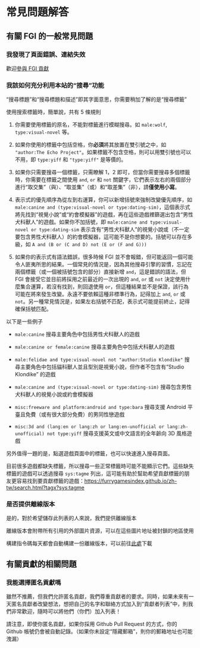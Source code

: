 # 常見問題解答

## 有關 FGI 的一般常見問題

### 我發現了頁面錯誤、連結失效

歡迎[參與 FGI 貢獻](https://github.com/FurryGamesIndex/games/blob/master/doc/Contribute.zh-tw.md)

### 我該如何充分利用本站的“搜尋”功能

<a id="search_help"></a>

“搜尋標題”和“搜尋標題和描述”即其字面意思，你需要稍加了解的是“搜尋標籤”

使用搜索標籤時，簡單說，共有 5 條規則

1. 你需要使用標籤的原名，不能對標籤進行模糊搜尋。如 `male:wolf`, `type:visual-novel` 等。

2. 如果你使用的標籤中包括空格，你**必須**將其放置在雙引號之中，如 `"author:The Echo Project"`。如果標籤不包含空格，則可以用雙引號也可以不用，即 `type:yiff` 和 `"type:yiff"` 是等價的。

3. 如果你只需要搜尋一個標籤，只需瞭解 1，2 即可，但當你需要搜尋多個標籤時，你需要在標籤之間使用 `and`, `or` 和 `not` 關鍵字，它們表示左右的兩個部分進行“取交集”（與）、“取並集”（或）和“取差集”（非），請**僅使用小寫**。

4. 表示式的優先順序為從左到右運算，你可以新增括號來強制改變優先順序，如 `male:canine and (type:visual-novel or type:dating-sim)`，這個表示式將先找到“視覺小說”或“約會模擬器”的遊戲，再在這些遊戲裡篩選出包含“男性犬科獸人”的遊戲。如果你不加括號，即 `male:canine and type:visual-novel or type:dating-sim` 表示含有“男性犬科獸人”的視覺小說或（不一定要包含男性犬科獸人）的約會模擬器，這可能不是你想要的。括號可以存在多級，如 `A and (B or (C and D) not (E or (F and G)))`

5. 如果你的表示式有語法錯誤，很多時候 FGI 並不會報錯，但可能返回一個可能令人匪夷所思的結果。一個常見的情況是，因為其他搜尋引擎的習慣，忘記在兩個標籤（或一個被括號包含的部分）直接新增 `and`，這是錯誤的語法，但 FGI 會接受它並目前將採用之前最近的一次出現的 `and`, `or` 或 `not` 決定使用什麼集合運算，若沒有找到，則回退使用 `or`，但這種結果並不是保證，該行為可能在將來發生改變。永遠不要依賴這種非標準行為，記得加上 `and`, `or` 或 `not`。另一種常見情況是，如果左右括號不匹配，表示式可能提前終止，記得確保括號匹配。

以下是一些例子

- `male:canine` 搜尋主要角色中包括男性犬科獸人的遊戲

- `male:canine or female:canine` 搜尋主要角色中包括犬科獸人的遊戲

- `male:felidae and type:visual-novel not "author:Studio Klondike"` 搜尋主要角色中包括貓科獸人並且型別是視覺小說，但作者不包含有“Studio Klondike” 的遊戲

- `male:canine and (type:visual-novel or type:dating-sim)` 搜尋包含男性犬科獸人的視覺小說或約會模擬器

- `misc:freeware and platform:android and type:bara` 搜尋支援 Android 平臺且免費（或有很大部分免費）的男同性戀遊戲

- `misc:3d and (lang:en or lang:zh or lang:en-unofficial or lang:zh-unofficial) not type:yiff` 搜尋支援英文或中文語言的全年齡向 3D 風格遊戲

另外值得一題的是，點選遊戲頁面中的標籤，也可以快速進入搜尋頁面。

目前很多遊戲都缺失標籤，所以搜尋一些正常標籤時可能不能顯示它們。這些缺失標籤的遊戲可以透過搜尋 `sys:tagme` 列出，這可能有助於幫助希望貢獻標籤的朋友更容易找到要貢獻標籤的遊戲：https://furrygamesindex.github.io/zh-tw/search.html?tagx?sys:tagme

### 是否提供離線版本

是的，對於希望儲存此列表的人來說，我們提供離線版本

離線版本會附帶所有引用的外部圖片資源，可以在這些圖片地址被封鎖的地區使用

構建指令碼每天都會自動構建一份離線版本，可以前往[此處](https://github.com/FurryGamesIndex/games/releases/tag/_gh_assets)下載

## 有關貢獻的相關問題

### 我能選擇匿名貢獻嗎

雖然不推薦，但我們允許匿名貢獻，我們尊重貢獻者的要求。同時，如果未來有一天匿名貢獻者改變想法，想把自己的名字和聯絡方式加入到“貢獻者列表”中，則我們非常歡迎，隨時可以將他們（你們）加入列表！

請注意，即使你匿名貢獻，如果你採用 Github Pull Request 的方式，你的 Github 帳號仍會被自動記錄。（如果你未設定“隱藏郵箱”，則你的郵箱地址也可能洩漏）

